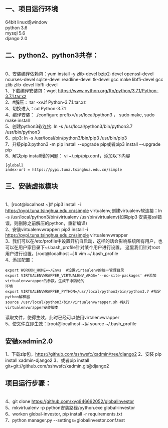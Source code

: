 ## 一、项目运行环境
64bit linux或window
<br>python 3.6
<br>mysql 5.6
<br>django 2.0

## 二、python2、python3共存：
<br>0、安装编译依赖包：yum install -y zlib-devel bzip2-devel openssl-devel ncurses-devel sqlite-devel readline-devel tk-devel gcc make libffi-devel gcc zlib zlib-devel libffi-devel
<br>1、下载编译安装包：wget https://www.python.org/ftp/python/3.7.1/Python-3.7.1.tar.xz
<br>2、#解压： tar -xvJf  Python-3.7.1.tar.xz
<br>3、切换进入：cd Python-3.7.1
<br>4、编译安装： ./configure prefix=/usr/local/python3  ， sudo make, sudo make install
<br>5、创建python3软连接: ln -s /usr/local/python3/bin/python3.7 /usr/bin/python3
<br>6、pip3: ln -s /usr/local/bin/python3/bin/pip3  /usr/bin/pip3
<br>7、升级pip3:python3 -m pip install --upgrade pip或者pip3 install --upgrade pip
<br>8、解决pip install慢的问题： vi ~/.pip/pip.conf，添加以下内容
```
[global]
index-url = https://pypi.tuna.tsinghua.edu.cn/simple
```

## 三、安装虚拟模块
<br>1、[root@localhost ~]# pip3 install -i https://pypi.tuna.tsinghua.edu.cn/simple virtualenv,创建virtualenv软连接：ln -s /usr/local/python3/bin/virtualenv /usr/bin/virtualenv(如果pip3 安装报ssl错误，则删除之前解压的python，重新编译)
<br>2、安装virtualenvwrapper:
    pip3 install -i https://pypi.tuna.tsinghua.edu.cn/simple virtualenvwrapper
<br>3、我们可以在/etc/profile中设置开机自启动，这样的话会影响系统所有用户，也可以在用户家目录下~/.bash_profile针对某个用户进行设置。
这里我们针对root用户进行设置。[root@localhost ~]# vim ~/.bash_profile
<br>4、添加配置：

```
export WORKON_HOME=~/Envs  #设置virtaulenv的统一管理目录
export VIRTUALENVWRAPPER_VIRTUALENV_ARGS='--no-site-packages' ##添加virtualenvwrapper的参数，生成干净隔绝的
环境
export VIRTUALENVWRAPPER_PYTHON=/usr/local/python3/bin/python3.7 #指定python解释器
source /usr/local/python3/bin/virtualenvwrapper.sh #执行virtualenvwrapper安装脚本
```

读取文件，使得生效，此时已经可以使用virtalenvwrapper
<br>5、使文件立即生效：[root@localhost ~]# source  ~/.bash_profile


## 安装xadmin2.0
1、下载zip包，https://github.com/sshwsfc/xadmin/tree/django2
2、安装 pip install xadmin-django2
3、或者pip install git+git://github.com/sshwsfc/xadmin.git@django2

## 项目运行步骤：

<br>   4、git clone https://github.com/xyq946692052/globalinvestor
<br>  5、mkvirtualenv -p python安装路径/python.exe global-investor
<br>  6、workon global-investor, pip install -r requirements.txt
<br>7、python manager.py --settings=globalinvestor.conf.test